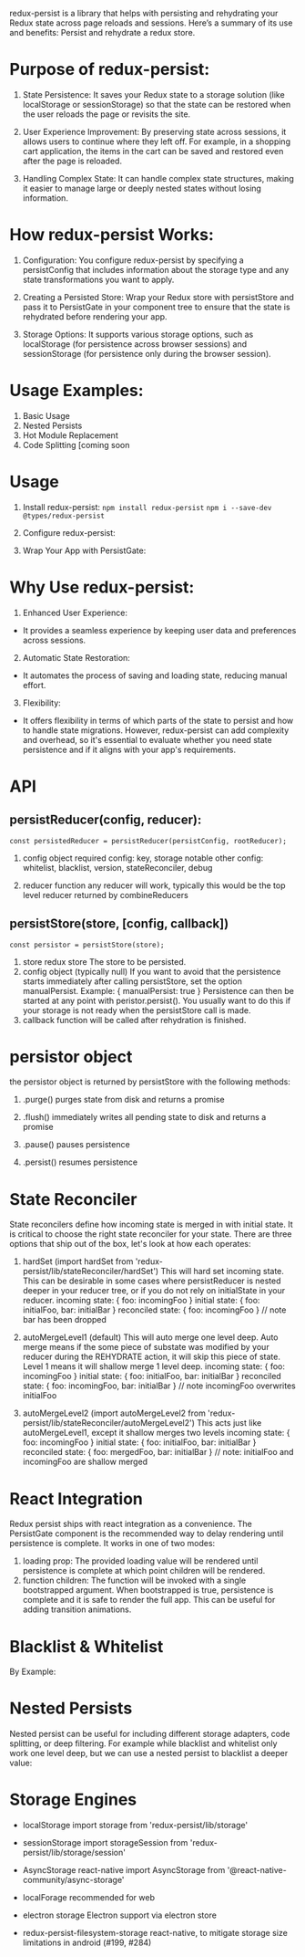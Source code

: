 redux-persist is a library that helps with persisting and rehydrating your Redux state across page reloads and sessions. Here’s a summary of its use and benefits:
Persist and rehydrate a redux store.


# Purpose of redux-persist:
1. State Persistence:
It saves your Redux state to a storage solution (like localStorage or sessionStorage) so that the state can be restored when the user reloads the page or revisits the site.

2. User Experience Improvement:
By preserving state across sessions, it allows users to continue where they left off. For example, in a shopping cart application, the items in the cart can be saved and restored even after the page is reloaded.

3. Handling Complex State:
It can handle complex state structures, making it easier to manage large or deeply nested states without losing information.



# How redux-persist Works:

1. Configuration:
You configure redux-persist by specifying a persistConfig that includes information about the storage type and any state transformations you want to apply.

2. Creating a Persisted Store:
Wrap your Redux store with persistStore and pass it to PersistGate in your component tree to ensure that the state is rehydrated before rendering your app.

3. Storage Options:
It supports various storage options, such as localStorage (for persistence across browser sessions) and sessionStorage (for persistence only during the browser session).


# Usage Examples:
1. Basic Usage
2. Nested Persists
3. Hot Module Replacement
4. Code Splitting [coming soon

# Usage
1. Install redux-persist:
`npm install redux-persist`
`npm i --save-dev @types/redux-persist`

2. Configure redux-persist:
<script>
import { createStore } from 'redux';
import { persistStore, persistReducer } from 'redux-persist';
import storage from 'redux-persist/lib/storage'; // Default storage (localStorage)
import rootReducer from './reducers'; // Your root reducer

const persistConfig = {
  key: 'root',
  storage,
};

const persistedReducer = persistReducer(persistConfig, rootReducer);

const store = createStore(persistedReducer);
const persistor = persistStore(store);

export { store, persistor };

</script>

3. Wrap Your App with PersistGate:

<script>
import React from 'react';
import ReactDOM from 'react-dom';
import { Provider } from 'react-redux';
import { PersistGate } from 'redux-persist/integration/react';
import { store, persistor } from './store'; // Your configured store
import App from './App';

ReactDOM.render(
  <Provider store={store}>
    <PersistGate loading={null} persistor={persistor}>
      <App />
    </PersistGate>
  </Provider>,
  document.getElementById('root')
);

</script>


# Why Use redux-persist:
1. Enhanced User Experience:
- It provides a seamless experience by keeping user data and preferences across sessions.

2. Automatic State Restoration: 
- It automates the process of saving and loading state, reducing manual effort.

3. Flexibility: 
- It offers flexibility in terms of which parts of the state to persist and how to handle state migrations.
However, redux-persist can add complexity and overhead, so it's essential to evaluate whether you need state persistence and if it aligns with your app's requirements.


# API

## persistReducer(config, reducer):

`const persistedReducer = persistReducer(persistConfig, rootReducer);`
1. config object
required config: key, storage
notable other config: whitelist, blacklist, version, stateReconciler, debug

2. reducer function
any reducer will work, typically this would be the top level reducer returned by combineReducers



## persistStore(store, [config, callback])
`const persistor = persistStore(store);`

1. store redux store The store to be persisted.
2. config object (typically null)
If you want to avoid that the persistence starts immediately after calling persistStore, set the option manualPersist. Example: { manualPersist: true } Persistence can then be started at any point with peristor.persist(). You usually want to do this if your storage is not ready when the persistStore call is made.
3. callback function will be called after rehydration is finished.



# persistor object
the persistor object is returned by persistStore with the following methods:
1. .purge()
purges state from disk and returns a promise

2. .flush()
immediately writes all pending state to disk and returns a promise

3. .pause()
pauses persistence

4. .persist()
resumes persistence


# State Reconciler
State reconcilers define how incoming state is merged in with initial state. It is critical to choose the right state reconciler for your state. There are three options that ship out of the box, let's look at how each operates:


1. hardSet (import hardSet from 'redux-persist/lib/stateReconciler/hardSet') This will hard set incoming state. This can be desirable in some cases where persistReducer is nested deeper in your reducer tree, or if you do not rely on initialState in your reducer.
incoming state: { foo: incomingFoo }
initial state: { foo: initialFoo, bar: initialBar }
reconciled state: { foo: incomingFoo } // note bar has been dropped

2. autoMergeLevel1 (default) This will auto merge one level deep. Auto merge means if the some piece of substate was modified by your reducer during the REHYDRATE action, it will skip this piece of state. Level 1 means it will shallow merge 1 level deep.
incoming state: { foo: incomingFoo }
initial state: { foo: initialFoo, bar: initialBar }
reconciled state: { foo: incomingFoo, bar: initialBar } // note incomingFoo overwrites initialFoo

3. autoMergeLevel2 (import autoMergeLevel2 from 'redux-persist/lib/stateReconciler/autoMergeLevel2') This acts just like autoMergeLevel1, except it shallow merges two levels
incoming state: { foo: incomingFoo }
initial state: { foo: initialFoo, bar: initialBar }
reconciled state: { foo: mergedFoo, bar: initialBar } // note: initialFoo and incomingFoo are shallow merged

<script>
import hardSet from 'redux-persist/lib/stateReconciler/hardSet'
 
const persistConfig = {
  key: 'root',
  storage,
  stateReconciler: hardSet,
}
</script>


# React Integration
Redux persist ships with react integration as a convenience. The PersistGate component is the recommended way to delay rendering until persistence is complete. It works in one of two modes:

1. loading prop: The provided loading value will be rendered until persistence is complete at which point children will be rendered.
2. function children: The function will be invoked with a single bootstrapped argument. When bootstrapped is true, persistence is complete and it is safe to render the full app. This can be useful for adding transition animations.


# Blacklist & Whitelist
By Example:
<script>
// BLACKLIST
const persistConfig = {
  key: 'root',
  storage: storage,
  blacklist: ['navigation'] // navigation will not be persisted
};
 
// WHITELIST
const persistConfig = {
  key: 'root',
  storage: storage,
  whitelist: ['navigation'] // only navigation will be persisted
};
</script>


# Nested Persists
Nested persist can be useful for including different storage adapters, code splitting, or deep filtering. For example while blacklist and whitelist only work one level deep, but we can use a nested persist to blacklist a deeper value:


<script>
import { combineReducers } from 'redux'
import { persistReducer } from 'redux-persist'
import storage from 'redux-persist/lib/storage'
 
import { authReducer, otherReducer } from './reducers'
 
const rootPersistConfig = {
  key: 'root',
  storage: storage,
  blacklist: ['auth']
}
 
const authPersistConfig = {
  key: 'auth',
  storage: storage,
  blacklist: ['somethingTemporary']
}
 
const rootReducer = combineReducers({
  auth: persistReducer(authPersistConfig, authReducer),
  other: otherReducer,
})
 
export default persistReducer(rootPersistConfig, rootReducer)
</script>

# Storage Engines

- localStorage import storage from 'redux-persist/lib/storage'
- sessionStorage import storageSession from 'redux-persist/lib/storage/session'
- AsyncStorage react-native import AsyncStorage from '@react-native-community/async-storage'

- localForage recommended for web
- electron storage Electron support via electron store
- redux-persist-filesystem-storage react-native, to mitigate storage size limitations in android (#199, #284)